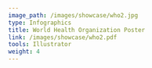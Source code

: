 ```yaml
---
image_path: /images/showcase/who2.jpg
type: Infographics
title: World Health Organization Poster
link: /images/showcase/who2.pdf
tools: Illustrator
weight: 4
---
```

